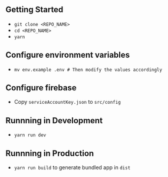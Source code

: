 ## Getting Started

- `git clone <REPO_NAME>`
- `cd <REPO_NAME>`
- `yarn`

## Configure environment variables

- `mv env.example .env # Then modify the values accordingly`

## Configure firebase

- Copy `serviceAccountKey.json` to `src/config`

## Runnning in Development

- `yarn run dev`

## Runnning in Production

- `yarn run build` to generate bundled app in `dist`
